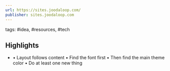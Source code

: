 ```yaml
---
url: https://sites.joodaloop.com/
publisher: sites.joodaloop.com
---
```


tags: #idea, #resources, #tech


## Highlights
* • Layout follows content • Find the font first • Then find the main theme color • Do at least one new thing
